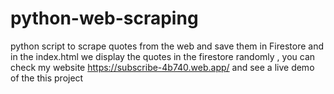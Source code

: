 # python-web-scraping

python script to scrape quotes from the web and save them in Firestore
and in the index.html we display the quotes in the firestore randomly , you can check my website https://subscribe-4b740.web.app/ and see a live demo of the this project 
